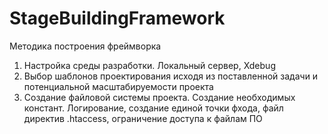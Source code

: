 # StageBuildingFramework
Методика построения фреймворка
1. Настройка среды разработки. Локальный сервер, Xdebug
2. Выбор шаблонов проектирования исходя из поставленной задачи и потенциальной масштабируемости проекта
3. Создание файловой системы проекта. Создание необходимых констант. Логирование, создание единой точки фхода, файл директив .htaccess, ограничение доступа к файлам ПО
